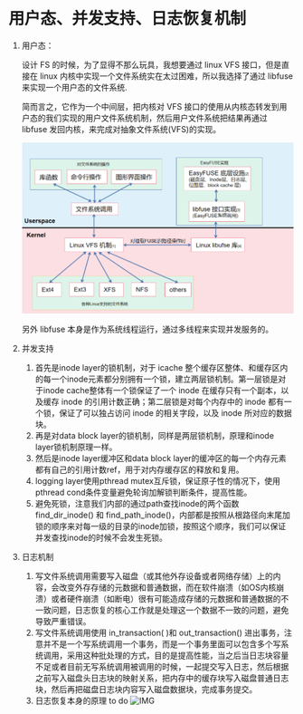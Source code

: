 # 用户态、并发支持、日志恢复机制

1. 用户态：

    设计 FS 的时候，为了显得不那么玩具，我想要通过 linux VFS 接口，但是直接在 linux 内核中实现一个文件系统实在太过困难，所以我选择了通过 libfuse 来实现一个用户态的文件系统.

    简而言之，它作为一个中间层，把内核对 VFS 接口的使用从内核态转发到用户态的我们实现的用户文件系统机制，然后用户文件系统把结果再通过 libfuse 发回内核，来完成对抽象文件系统(VFS)的实现。

    ![IMG](../resource/libfuse_work.png)

    另外 libfuse 本身是作为系统线程运行，通过多线程来实现并发服务的。

2. 并发支持

   1. 首先是inode layer的锁机制，对于 icache 整个缓存区整体、和缓存区内的每一个inode元素都分别拥有一个锁，建立两层锁机制。第一层锁是对于inode cache整体有一个锁保证了一个 inode 在缓存只有一个副本，以及缓存 inode 的引用计数正确；第二层锁是对每个内存中的 inode 都有一个锁，保证了可以独占访问 inode 的相关字段，以及 inode 所对应的数据块。
   2. 再是对data block layer的锁机制，同样是两层锁机制，原理和inode layer锁机制原理一样。
   3. 然后是inode layer缓冲区和data block layer的缓冲区的每一个内存元素都有自己的引用计数ref，用于对内存缓存区的释放和复用。
   4. logging layer使用pthread mutex互斥锁，保证原子性的情况下，使用pthread cond条件变量避免轮询加解锁判断条件，提高性能。
   5. 避免死锁，注意我们内部的通过path查找inode的两个函数 find_dir_inode() 和 find_path_inode()，内部都是按照从根路径向末尾加锁的顺序来对每一级的目录的inode加锁，按照这个顺序，我们可以保证并发查找inode的时候不会发生死锁。

3. 日志机制

   1. 写文件系统调用需要写入磁盘（或其他外存设备或者网络存储）上的内容，会改变外存存储的元数据和普通数据，而在软件崩溃（如OS内核崩溃）或者硬件崩溃（如断电）很有可能造成存储的元数据和普通数据的不一致问题，日志恢复的核心工作就是处理这一个数据不一致的问题，避免导致严重错误。
   2. 写文件系统调用使用 in_transaction( )和 out_transaction() 进出事务，注意并不是一个写系统调用一个事务，而是一个事务里面可以包含多个写系统调用，采用这种批处理的方式，目的是提高性能，当之后当日志块容量不足或者目前无写系统调用被调用的时候，一起提交写入日志，然后根据之前写入磁盘头日志块的映射关系，把内存中的缓存块写入磁盘普通日志块，然后再把磁盘日志块内容写入磁盘数据块，完成事务提交。
   3. 日志恢复本身的原理 to do
   ![IMG](../resource/log_work.png)